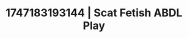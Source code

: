 ---
categories:
- Erotic surprise
- Softcore surrealism
- Flushed skin
- Gagging sounds
- Neon-lit seduction
image: /assets/images/1747183193144.jpg
layout: post
seo:
  description: Featured content with artistic Scat Fetish, ABDL Play. HD images available.
  keywords: Scat Fetish, ABDL Play
  og_image: /assets/images/1747183193144.jpg
  schema_type: VisualArtwork
tags:
- ABDL Play
- '#1747183193144'
- Scat Fetish
title: 1747183193144 | Scat Fetish ABDL Play
---